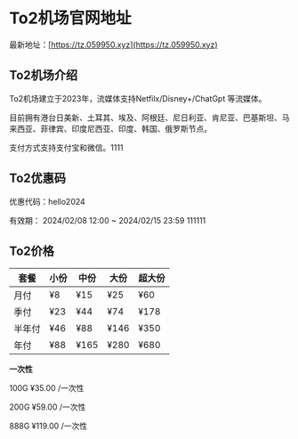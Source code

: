# To2机场官网地址

最新地址：[https://tz.059950.xyz](https://tz.059950.xyz)

## To2机场介绍

To2机场建立于2023年，流媒体支持Netfilx/Disney+/ChatGpt 等流媒体。

目前拥有港台日美新、土耳其、埃及、阿根廷、尼日利亚、肯尼亚、巴基斯坦、马来西亚、菲律宾、印度尼西亚、印度、韩国、俄罗斯节点。

支付方式支持支付宝和微信。1111

## To2优惠码

优惠代码：hello2024

有效期：  2024/02/08 12:00 ~ 2024/02/15 23:59
111111
## To2价格

|套餐|小份|中份|大份|超大份|
|----|----|----|----|----|
|月付|¥8|¥15|¥25|¥60|
|季付|¥23|¥44|¥74|¥178|
|半年付|¥46|¥88|¥146|¥350|
|年付|¥88|¥165|¥280|¥680|

**一次性**

100G ¥35.00 /一次性

200G ¥59.00 /一次性

888G ¥119.00 /一次性
